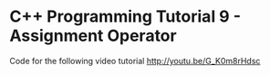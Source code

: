 C++ Programming Tutorial 9 - Assignment Operator
================================================

Code for the following video tutorial http://youtu.be/G_K0m8rHdsc
